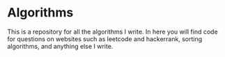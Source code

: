 # Algorithms
This is a repository for all the algorithms I write. In here you will find code for questions on websites such as leetcode and hackerrank, sorting algorithms, and anything else I write. 
